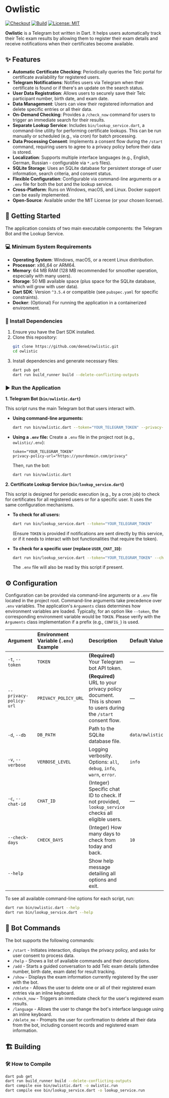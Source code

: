 # Owlistic

[![Checkout](https://github.com/dened/owlistic/actions/workflows/checkout.yml/badge.svg)](https://github.com/dened/owlistic/actions) 
[![Build](https://github.com/dened/owlistic/actions/workflows/build.yml/badge.svg)](https://github.com/dened/owlistic/actions)
[![License: MIT](https://img.shields.io/badge/license-MIT-purple.svg)](https://opensource.org/licenses/MIT) 

**Owlistic** is a Telegram bot written in Dart. It helps users automatically track their Telc exam results by allowing them to register their exam details and receive notifications when their certificates become available.

## ✨ Features

-   **Automatic Certificate Checking**: Periodically queries the Telc portal for certificate availability for registered users.
-   **Telegram Notifications**: Notifies users via Telegram when their certificate is found or if there's an update on the search status.
-   **User Data Registration**: Allows users to securely save their Telc participant number, birth date, and exam date.
-   **Data Management**: Users can view their registered information and delete specific entries or all their data.
-   **On-Demand Checking**: Provides a `/check_now` command for users to trigger an immediate search for their results.
-   **Separate Lookup Service**: Includes `bin/lookup_service.dart`, a command-line utility for performing certificate lookups. This can be run manually or scheduled (e.g., via cron) for batch processing.
-   **Data Processing Consent**: Implements a consent flow during the `/start` command, requiring users to agree to a privacy policy before their data is stored.
-   **Localization**: Supports multiple interface languages (e.g., English, German, Russian - configurable via `*.arb` files).
-   **SQLite Storage**: Uses an SQLite database for persistent storage of user information, search criteria, and consent status.
-   **Flexible Configuration**: Configurable via command-line arguments or a `.env` file for both the bot and the lookup service.
-   **Cross-Platform**: Runs on Windows, macOS, and Linux. Docker support can be easily implemented.
-   **Open-Source**: Available under the MIT License (or your chosen license).

<!-- Add screenshots of the bot in action here -->

## 🚀 Getting Started

The application consists of two main executable components: the Telegram Bot and the Lookup Service.

### 💻 Minimum System Requirements

-   **Operating System**: Windows, macOS, or a recent Linux distribution.
-   **Processor**: x86_64 or ARM64.
-   **Memory**: 64 MB RAM (128 MB recommended for smoother operation, especially with many users).
-   **Storage**: 50 MB available space (plus space for the SQLite database, which will grow with user data).
-   **Dart SDK**: Version `^3.5.4` or compatible (see `pubspec.yaml` for specific constraints).
-   **Docker**: (Optional) For running the application in a containerized environment.

### 🔧 Install Dependencies

1.  Ensure you have the Dart SDK installed.
2.  Clone this repository:
    ```sh
    git clone https://github.com/dened/owlistic.git
    cd owlistic
    ```
3.  Install dependencies and generate necessary files:
    ```sh
    dart pub get
    dart run build_runner build --delete-conflicting-outputs
    ```

### ▶️ Run the Application

**1. Telegram Bot (`bin/owlistic.dart`)**

This script runs the main Telegram bot that users interact with.

*   **Using command-line arguments:**
    ```sh
    dart run bin/owlistic.dart --token="YOUR_TELEGRAM_TOKEN" --privacy-policy-url="https://yourdomain.com/privacy" 
    ```

*   **Using a `.env` file:**
    Create a `.env` file in the project root (e.g., `owlistic/.env`):
    ```env
    token="YOUR_TELEGRAM_TOKEN"
    privacy-policy-url="https://yourdomain.com/privacy"
    ```
    Then, run the bot:
    ```sh
    dart run bin/owlistic.dart
    ```

**2. Certificate Lookup Service (`bin/lookup_service.dart`)**

This script is designed for periodic execution (e.g., by a cron job) to check for certificates for all registered users or for a specific user. It uses the same configuration mechanisms.

*   **To check for all users:**
    ```sh
    dart run bin/lookup_service.dart --token="YOUR_TELEGRAM_TOKEN" 
    ```
    (Ensure `TOKEN` is provided if notifications are sent directly by this service, or if it needs to interact with bot functionalities that require the token).

*   **To check for a specific user (replace `USER_CHAT_ID`):**
    ```sh
    dart run bin/lookup_service.dart --token="YOUR_TELEGRAM_TOKEN" --chat-id=USER_CHAT_ID --check-days=15
    ```
    The `.env` file will also be read by this script if present.

## ⚙️ Configuration

Configuration can be provided via command-line arguments or a `.env` file located in the project root. Command-line arguments take precedence over `.env` variables.
The application's `Arguments` class determines how environment variables are loaded. Typically, for an option like `--token`, the corresponding environment variable would be `TOKEN`. Please verify with the `Arguments` class implementation if a prefix (e.g., `CONFIG_`) is used.

| Argument                 | Environment Variable (`.env`) Example | Description                                                                                                | Default Value          | Used By         |
| :----------------------- | :------------------------------------ | :--------------------------------------------------------------------------------------------------------- | :--------------------- | :-------------- |
| `-t`, `--token`          | `TOKEN`                               | **(Required)** Your Telegram bot API token.                                                                | —                      | Both            |
| `--privacy-policy-url`   | `PRIVACY_POLICY_URL`                  | **(Required)** URL to your privacy policy document. This is shown to users during the `/start` consent flow. | —                      | Both            |
| `-d`, `--db`             | `DB_PATH`                             | Path to the SQLite database file.                                                                          | `data/owlistic.db`     | Both            |
| `-v`, `--verbose`        | `VERBOSE_LEVEL`                       | Logging verbosity. Options: `all`, `debug`, `info`, `warn`, `error`.                                       | `info`                 | Both            |
| `-c`, `--chat-id`        | `CHAT_ID`                             | (Integer) Specific chat ID to check. If not provided, `lookup_service` checks all eligible users.          | —                      | `lookup_service`|
| `--check-days`           | `CHECK_DAYS`                          | (Integer) How many days to check from today and back.                                                      | `10`                   | `lookup_service`|
| `--help`                 |                                       | Show help message detailing all options and exit.                                                          |                        | Both            |

To see all available command-line options for each script, run:
```sh
dart run bin/owlistic.dart --help
dart run bin/lookup_service.dart --help
```

## 🤖 Bot Commands

The bot supports the following commands:

-   `/start` - Initiates interaction, displays the privacy policy, and asks for user consent to process data.
-   `/help` - Shows a list of available commands and their descriptions.
-   `/add` - Starts a guided conversation to add Telc exam details (attendee number, birth date, exam date) for result tracking.
-   `/show` - Displays the exam information currently registered by the user with the bot.
-   `/delete` - Allows the user to delete one or all of their registered exam entries via an inline keyboard.
-   `/check_now` - Triggers an immediate check for the user's registered exam results.
-   `/language` - Allows the user to change the bot's interface language using an inline keyboard.
-   `/delete_me` - Prompts the user for confirmation to delete all their data from the bot, including consent records and registered exam information.

## 🏗️ Building

### 🛠️ How to Compile
```sh
dart pub get
dart run build_runner build --delete-conflicting-outputs
dart compile exe bin/owlistic.dart -o owlistic.run
dart compile exe bin/lookup_service.dart -o lookup_service.run
```

